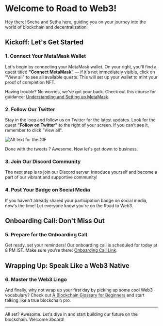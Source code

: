 # Welcome to Road to Web3!

Hey there! Sneha and Sethu here, guiding you on your journey into the world of blockchain and decentralization.

## Kickoff: Let's Get Started

### 1. Connect Your MetaMask Wallet

Let's begin by connecting your MetaMask wallet. On your right, you'll find a quest titled **"Connect MetaMask"** — if it's not immediately visible, click on "View all" to see all available quests. This will set up your wallet to mint your proof of completion NFT.

Having trouble? No worries, we've got your back. Check out this course for guidance: [Understanding and Setting up MetaMask](https://metaschool.so/courses/understand-and-setup-metamask-account).

### 2. Follow Our Twitter

Stay in the loop and follow us on Twitter for the latest updates. Look for the quest **"Follow on Twitter"** to the right of your screen. If you can't see it, remember to click "View all".

![Alt text for the GIF](https://media.giphy.com/media/nAdK7LSIzgkXS/giphy.gif)

Done with the tweets ? Awesome. Now let's get down to business. 

### 3. Join Our Discord Community

The next step is to join our Discord server. Introduce yourself and become a part of our vibrant and supportive community!

### 4. Post Your Badge on Social Media

If you haven't already shared your participation badge on social media, now's the time! Let everyone know you're on the Road to Web3.

## Onboarding Call: Don't Miss Out

### 5. Prepare for the Onboarding Call

Get ready, set your reminders! Our onboarding call is scheduled for today at 8 PM IST. Make sure you're there: [Onboarding Call Link](<insert-link-here>).

## Wrapping Up: Speak Like a Web3 Native

### 6. Master the Web3 Lingo

And finally, why not wrap up your first day by picking up some cool Web3 vocabulary? Check out [A Blockchain Glossary for Beginners](https://consensys.io/knowledge-base/a-blockchain-glossary-for-beginners) and start talking like a true blockchain pro.

---

All set? Awesome. Let's dive in and start building our future on the blockchain. Welcome aboard!
